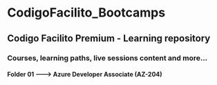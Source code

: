# CodigoFacilito_Bootcamps
## Codigo Facilito Premium - Learning repository
### Courses, learning paths, live sessions content and more...

#### Folder 01 ——-> Azure Developer Associate (AZ-204)